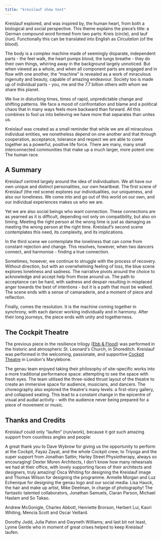```yaml
---
title: "kreislauf show text"
---
```


Kreislauf explored, and was inspired by, the human heart, from both a biological and social perspective. This theme explains the piece’s title: a German compound word formed from two parts: Kreis (circle), and lauf (run). Functionally this can be translated into English as _Circulation_ (of the blood).

The body is a complex machine made of seemingly disparate, independent parts - the feet walk, the heart pumps blood, the lungs breathe - they do their own things, whirring away in the background largely unnoticed. But when viewed as a whole, and when all component parts are engaged and in flow with one another, the “machine” is revealed as a work of miraculous ingenuity and beauty, capable of amazing endeavour. Society too is made up of individual parts - you, me and the 7.7 billion others with whom we share this planet.

We live in disturbing times, times of rapid, unpredictable change and shifting patterns. We face a mood of confrontation and blame and a political chaos that in many ways feels more backward than forward. All this combines to fool us into believing we have more that separates than unites us.

Kreislauf was created as a small reminder that while we are all miraculous individual entities, we nonetheless depend on one another and that through cooperation, acceptance, tolerance and respect we are able to come together as a powerful, positive life force. There are many, many small interconnected communities that make up a much larger, more potent one: The human race.

## A Summary

Kreislauf centred largely around the idea of individualism. We all have our own unique and distinct personalities, our own heartbeat. The first scene of Kreislauf (the red scene) explores our individualities, our uniqueness, and also our loneliness. We come into and go out of this world on our own, and our individual experiences makes us who we are.

Yet we are also social beings who want connection. These connections are as yearned as it is difficult, depending not only on compatibility, but also on timing. Meeting the right person at the wrong time is just as damaging as meeting the wrong person at the right time. Kreislauf’s second scene contemplates this need, its complexity, and its implications.

In the third scene we contemplate the loneliness that can come from constant rejection and change. This resolves, however, when two dancers connect, and harmonise - finding a true connection.

Sometimes, however, we continue to struggle with the process of recovery. Without direction, but with an overwhelming feeling of loss, the blue scene explores loneliness and sadness. The narrative pivots around the choice to acknowledge and accept help from those around us. The path to acceptance can be hard, with sadness and despair resulting in misplaced anger towards the best of intentions - but it is a path that must be walked. The scene ends with a sense of camaraderie, and a moment of piece and reflection.

Finally, comes the resolution. It is the machine coming together in synchrony, with each dancer working individually and in harmony. After their long journeys, the piece ends with unity and togetherness.

## The Cockpit Theatre

The previous piece in the resilience trilogy ([Ebb & Flood](/shows/ebb)) was performed in the historic and atmospheric St. Leonard's Church, in Shoreditch. Kreislauf was performed in the welcoming, passionate, and supportive [Cockpit Theatre](http://thecockpit.org.uk) in London's Marylebone.

The genau team enjoyed taking their philosophy of site-specific works into a more traditional performance space: attempting to see the space with fresh eyes. The team utilised the three-sided thrust layout of the theatre to create an immersive space for audience, musicians, and dancers. The choreography also explored the theatre's many levels: a first-story gallery, and collapsed seating. This lead to a constant change in the epicentre of visual and audial activity - with the audience never being prepared for a piece of movement or music.

## Thanks and Credits

Kreislauf could only “laufen” (run/work), because it got such amazing support from countless angles and people:

A great thank you to Dave Wybrow for giving us the opportunity to perform at the Cockpit, Fayaz Zayat, and the whole Cockpit crew; to Triyoga and the super support from Jonathan Sattin; Harley Street Physiotherapy, always so encouraging! Dexter Moren Architects, I don’t know how many rehearsals we had at their office, with lovely supporting faces of their architects and designers, truly amazing! Osca Whiting for designing the Kreislauf image and Thomas Wilson for designing the programme. Armelle Morgan and Luz Echenique for designing the genau logo and our social media. Lisa Hauck, the hair and make up artist, Mike Deelman, in charge of photography! The fantastic talented collaborators, Jonathan Samuels, Ciaran Parson, Michael Haslam and So Takao.

Andrew McGonigle, Charles Abbott, Henriette Brorson, Herbert Lui, Kaori Whiting, Mencia Scott and Oscar Veillard.

Dorothy Judd, Julia Paton and Gwyneth Williams; and last bit not least, Lynne Gentle who in moment of great crises helped to keep Kreislauf laufen.
